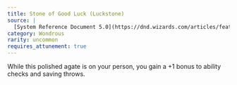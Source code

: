 ```yaml
---
title: Stone of Good Luck (Luckstone)
source: |
  [System Reference Document 5.0](https://dnd.wizards.com/articles/features/systems-reference-document-srd)
category: Wondrous
rarity: uncommon
requires_attunement: true
---
```


While this polished agate is on your person, you gain a +1 bonus to ability checks and saving throws.
